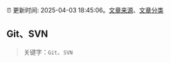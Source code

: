 :alarm_clock: 更新时间: 2025-04-03 18:45:06。[文章来源](/README.md)、[文章分类](/TAGS.md)

## Git、SVN


> 关键字：`Git`、`SVN`



